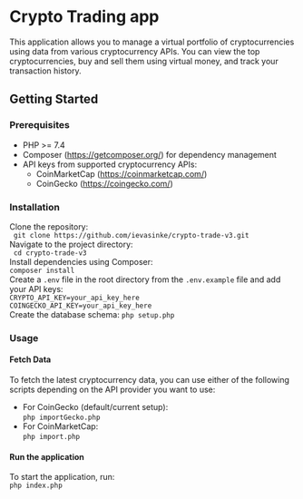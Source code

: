 # Crypto Trading app

This application allows you to manage a virtual portfolio of cryptocurrencies using data from various cryptocurrency
APIs. You can view the top cryptocurrencies, buy and sell them using virtual money, and track your transaction history.

## Getting Started

### Prerequisites

- PHP >= 7.4
- Composer (https://getcomposer.org/) for dependency management
- API keys from supported cryptocurrency APIs:
    - CoinMarketCap (https://coinmarketcap.com/)
    - CoinGecko (https://coingecko.com/)

### Installation

Clone the repository:  
```  git clone https://github.com/ievasinke/crypto-trade-v3.git  ```  
Navigate to the project directory:  
```  cd crypto-trade-v3  ```  
Install dependencies using Composer:  
``` composer install  ```  
Create a `.env` file in the root directory from the `.env.example` file and add your API keys:  
``` CRYPTO_API_KEY=your_api_key_here ```  
``` COINGECKO_API_KEY=your_api_key_here ```  
Create the database schema:
``` php setup.php ```

### Usage

#### Fetch Data

To fetch the latest cryptocurrency data, you can use either of the following scripts depending on the API provider you
want to use:

- For CoinGecko (default/current setup):  
  ``` php importGecko.php ```
- For CoinMarketCap:  
  ``` php import.php ```

#### Run the application

To start the application, run:  
``` php index.php ```
